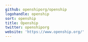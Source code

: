 ```yaml
---
github: openshiporg/openship
logohandle: openship
sort: openship
title: Openship
twitter: openshiporg
website: 'https://www.openship.org/'
---
```

